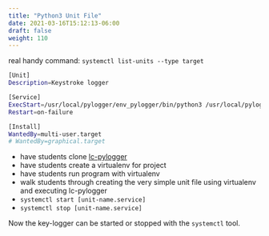 ```yaml
---
title: "Python3 Unit File"
date: 2021-03-16T15:12:13-06:00
draft: false
weight: 110
---
```


real handy command: `systemctl list-units --type target`

```bash
[Unit]
Description=Keystroke logger

[Service]
ExecStart=/usr/local/pylogger/env_pylogger/bin/python3 /usr/local/pylogger/main.py
Restart=on-failure

[Install]
WantedBy=multi-user.target
# WantedBy=graphical.target
```

- have students clone [lc-pylogger](https://github.com/LaunchCodeTechnicalTraining/lc-pylogger)
- have students create a virtualenv for project
- have students run program with virtualenv
- walk students through creating the very simple unit file using virtualenv and executing lc-pylogger
- `systemctl start [unit-name.service]`
- `systemctl stop [unit-name.service]`

Now the key-logger can be started or stopped with the `systemctl` tool.